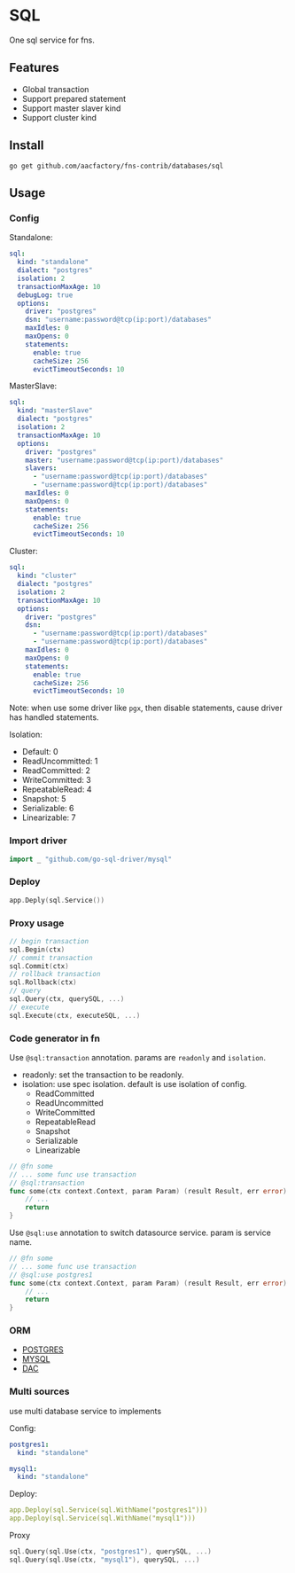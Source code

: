 # SQL

One sql service for fns.

## Features
* Global transaction
* Support prepared statement
* Support master slaver kind
* Support cluster kind
## Install

```shell
go get github.com/aacfactory/fns-contrib/databases/sql
```

## Usage

### Config

Standalone:
```yaml
sql:
  kind: "standalone"
  dialect: "postgres"
  isolation: 2
  transactionMaxAge: 10
  debugLog: true
  options:
    driver: "postgres"
    dsn: "username:password@tcp(ip:port)/databases"
    maxIdles: 0
    maxOpens: 0
    statements:
      enable: true
      cacheSize: 256
      evictTimeoutSeconds: 10
```
MasterSlave:
```yaml
sql:
  kind: "masterSlave"
  dialect: "postgres"
  isolation: 2
  transactionMaxAge: 10
  options:
    driver: "postgres"
    master: "username:password@tcp(ip:port)/databases"
    slavers:
      - "username:password@tcp(ip:port)/databases"
      - "username:password@tcp(ip:port)/databases"
    maxIdles: 0
    maxOpens: 0
    statements:
      enable: true
      cacheSize: 256
      evictTimeoutSeconds: 10
```
Cluster:
```yaml
sql:
  kind: "cluster"
  dialect: "postgres"
  isolation: 2
  transactionMaxAge: 10
  options:
    driver: "postgres"
    dsn:
      - "username:password@tcp(ip:port)/databases"
      - "username:password@tcp(ip:port)/databases"
    maxIdles: 0
    maxOpens: 0
    statements:
      enable: true
      cacheSize: 256
      evictTimeoutSeconds: 10
```
Note: when use some driver like `pgx`, then disable statements, cause driver has handled statements.

Isolation:
* Default: 0
* ReadUncommitted: 1
* ReadCommitted: 2
* WriteCommitted: 3
* RepeatableRead: 4
* Snapshot: 5
* Serializable: 6
* Linearizable: 7

### Import driver
```go
import _ "github.com/go-sql-driver/mysql"
```

### Deploy
```go
app.Deply(sql.Service())
```

### Proxy usage
```go
// begin transaction 
sql.Begin(ctx)
// commit transaction
sql.Commit(ctx)
// rollback transaction
sql.Rollback(ctx)
// query
sql.Query(ctx, querySQL, ...)
// execute
sql.Execute(ctx, executeSQL, ...)
```

### Code generator in fn
Use `@sql:transaction` annotation. params are `readonly` and `isolation`.
* readonly: set the transaction to be readonly.
* isolation: use spec isolation. default is use isolation of config.
  * ReadCommitted
  * ReadUncommitted
  * WriteCommitted
  * RepeatableRead
  * Snapshot
  * Serializable
  * Linearizable
```go
// @fn some
// ... some func use transaction
// @sql:transaction
func some(ctx context.Context, param Param) (result Result, err error) {
	// ...
	return
}
```
Use `@sql:use` annotation to switch datasource service. param is service name.
```go
// @fn some
// ... some func use transaction
// @sql:use postgres1
func some(ctx context.Context, param Param) (result Result, err error) {
	// ...
	return
}
```

### ORM
* [POSTGRES](https://github.com/aacfactory/fns-contrib/tree/main/databases/postgres)
* [MYSQL](https://github.com/aacfactory/fns-contrib/tree/main/databases/mysql)
* [DAC](https://github.com/aacfactory/fns-contrib/tree/main/databases/sql/dac)

### Multi sources

use multi database service to implements

Config:
```yaml
postgres1:
  kind: "standalone"

mysql1:
  kind: "standalone"
```
Deploy:
```yaml
app.Deploy(sql.Service(sql.WithName("postgres1")))
app.Deploy(sql.Service(sql.WithName("mysql1")))
```
Proxy
```go
sql.Query(sql.Use(ctx, "postgres1"), querySQL, ...)
sql.Query(sql.Use(ctx, "mysql1"), querySQL, ...)
```